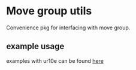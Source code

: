# Move group utils

Convenience pkg for interfacing with move group.


## example usage

examples with ur10e can be found [here](https://github.com/vinceHuyghe/ur10e_examples)